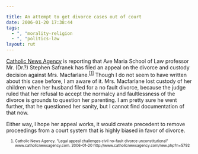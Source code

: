 ```yaml
---

title: An attempt to get divorce cases out of court
date: 2006-01-20 17:38:44
tags:
  - ", "morality-religion
  - ", "politics-law
layout: rut
---
```



<p><a href="www.catholicnewsagency.com" title="Catholic News Agency">Catholic News Agency</a> is reporting that Ave Maria School of Law professor Mr. (Dr.?) Stephen Safranek has filed an appeal on the divorce and custody decision against Mrs. Macfarlane.<sup><a href="http://www.catholicnewsagency.com/new.php?n=5792" title="Legal appeal challenges civil no-fault divorce unconstitutional">[1]</a></sup> Though I do not seem to have written about this case before, I am aware of it.  Mrs. Macfarlane lost custody of her children when her husband filed for a no fault divorce, because the judge ruled that her refusal to accept the normalcy and faultlessness of the divorce is grounds to question her parenting.  I am pretty sure he went further, that he questioned her sanity, but I cannot find documentation of that now.</p>  <p>Either way, I hope her appeal works, it would create precedent to remove proceedings from a court system that is highly biased in favor of divorce.</p>  <ol><font size="-2"><li><font size="-2">Catholic News Agency.  "Legal appeal challenges civil no-fault divorce unconstitutional" www.catholicnewsagency.com. 2006-01-20 http://www.catholicnewsagency.com/new.php?n=5792 </font></li></font></ol>

